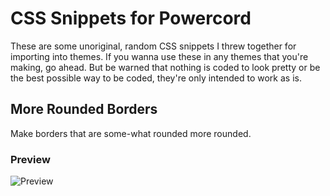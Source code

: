 # CSS Snippets for Powercord
These are some unoriginal, random CSS snippets I threw together for importing into themes. If you wanna use these in any themes that you're making, go ahead. But be warned that nothing is coded to look pretty or be the best possible way to be coded, they're only intended to work as is.

## More Rounded Borders
Make borders that are some-what rounded more rounded.
### Preview
![Preview ](https://cdn.discordapp.com/attachments/738968109288914976/751152635196735528/unknown.png)

